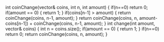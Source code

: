 int coinChange(vector<int>& coins, int n, int amount)
{
if(n==0)
return 0;
if(amount == 0)
{
return 1;
}
if(coins[n-1] > amount)
{
return coinChange(coins, n-1, amount);
}
return coinChange(coins, n, amount-coins[n-1]) + coinChange(coins, n-1, amount);
}
int change(int amount, vector<int>& coins) {
int n = coins.size();
if(amount == 0) {
return 1;
}
if(n==0)
return 0;
return coinChange(coins, n, amount);
}